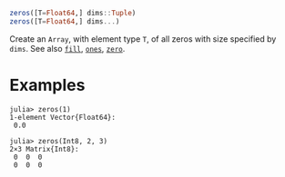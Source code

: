```julia
zeros([T=Float64,] dims::Tuple)
zeros([T=Float64,] dims...)
```

Create an `Array`, with element type `T`, of all zeros with size specified by `dims`. See also [`fill`](@ref), [`ones`](@ref), [`zero`](@ref).

# Examples

```jldoctest
julia> zeros(1)
1-element Vector{Float64}:
 0.0

julia> zeros(Int8, 2, 3)
2×3 Matrix{Int8}:
 0  0  0
 0  0  0
```
